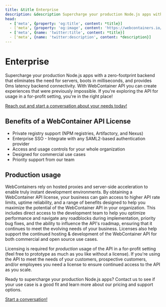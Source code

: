 ```yaml
---
title: &title Enterprise
description: &description Supercharge your production Node.js apps with a zero-footprint backend that eliminates the need for servers, boots in milliseconds, and provides 0ms latency backend connectivity. With WebContainer API you can create experiences that were previously impossible for your customers, employees and partners.
head:
  - ['meta', {property: 'og:title', content: *title}]
  - ['meta', {property: 'og:image', content: 'https://webcontainers.io/img/og/commercial_usage.png'}]
  - ['meta', {name: 'twitter:title', content: *title}]
  - ['meta', {name: 'twitter:description', content: *description}]
---
```

# Enterprise

Supercharge your production Node.js apps with a zero-footprint backend that eliminates the need for servers, boots in milliseconds, and provides 0ms latency backend connectivity. With WebContainer API you can create experiences that were previously impossible. If you're exploring the API for usage in a for-profit setting, you're in the right place!

[Reach out and start a conversation about your needs today!](https://docs.google.com/forms/d/e/1FAIpQLSertiZLl-za0ZHxsWbd2IrISVft2OpPglykEHpEllPSfnZIUg/viewform)

## Benefits of a WebContainer API License 

- Private registry support (NPM registries, Artifactory, and Nexus)
- Enterprise SSO - Integrate with any SAML2-based authentication provider
- Access and usage controls for your whole organization
- Designed for commercial use cases
- Priority support from our team

## Production usage 

WebContainers rely on hosted proxies and server-side acceleration to enable truly instant development environments. By obtaining a WebContainer API license, your business can gain access to higher API rate limits, uptime reliability, and a range of benefits designed to help you maximize the potential of the WebContainer API in your organization. This includes direct access to the development team to help you optimize performance and navigate any roadblocks during implementation, priority bug fixes, and the ability to influence the API's roadmap, ensuring that it continues to meet the evolving needs of your business. Licenses also help support the continued hosting & development of the WebContainer API for both commercial and open source use cases.

Licensing is required for *production* usage of the API in a for-profit setting (feel free to prototype as much as you like without a license).  If you're using the API to meet the needs of your customers, prospective customers, and/or employees you need a license to ensure continued access to the API as you scale.

Ready to supercharge your production Node.js apps? Contact us to see if your use case is a good fit and learn more about our pricing and support options.

[Start a conversation!](https://docs.google.com/forms/d/e/1FAIpQLSertiZLl-za0ZHxsWbd2IrISVft2OpPglykEHpEllPSfnZIUg/viewform)


